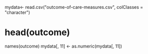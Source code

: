 mydata<- read.csv("outcome-of-care-measures.csv", colClasses = "character")
# head(outcome)
names(outcome)
mydata[, 11] <- as.numeric(mydata[, 11])  
